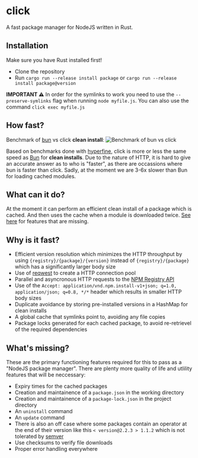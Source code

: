 # click

A fast package manager for NodeJS written in Rust.

## Installation
Make sure you have Rust installed first!

- Clone the repository
- Run `cargo run --release install package` or `cargo run --release install package@version`

**IMPORTANT ⚠️**
In order for the symlinks to work you need to use the `--preserve-symlinks` flag when running `node myfile.js`. You can also use the command `click exec myfile.js`

## How fast?

Benchmark of [bun](https://bun.sh/) vs click **clean install**:
![Benchmark of bun vs click](./screenshots/benchmark.png)

Based on benchmarks done with [hyperfine](https://github.com/sharkdp/hyperfine), click is more or less the same speed as [Bun](https://bun.sh/) for **clean installs**. Due to the nature of HTTP, it is hard to give an accurate answer as to who is "faster", as there are occassions where bun is faster than click. Sadly, at the moment we are 3-6x slower than Bun for loading cached modules.

## What can it do?

At the moment it can perform an efficient clean install of a package which is cached. And then uses the cache when a module is downloaded twice. [See here](#whats-missing) for features that are missing.

## Why is it fast?

- Efficient version resolution which minimizes the HTTP throughput by using `{registry}/{package}/{version}` instead of `{registry}/{package}` which has a significantly larger body size
- Use of [reqwest](https://docs.rs/reqwest/latest/reqwest/) to create a HTTP connection pool
- Parallel and asyncronous HTTP requests to the [NPM Registry API](https://github.com/npm/registry/blob/master/docs/REGISTRY-API.md)
- Use of the `Accept: application/vnd.npm.install-v1+json; q=1.0, application/json; q=0.8, */*` header which results in smaller HTTP body sizes
- Duplicate avoidance by storing pre-installed versions in a HashMap for clean installs
- A global cache that symlinks point to, avoiding any file copies
- Package locks generated for each cached package, to avoid re-retrievel of the required dependencies

## What's missing?

These are the primary functioning features required for this to pass as a "NodeJS package manager". There are plenty more quality of life and utlility features that will be neccessary:

- Expiry times for the cached packages
- Creation and maintainence of a `package.json` in the working directory
- Creation and maintainence of a `package-lock.json` in the project directory 
- An `uninstall` command
- An `update` command
- There is also an off case where some packages contain an operator at the end of their version like this `< version@2.2.3 > 1.1.2` which is not tolerated by [semver](https://docs.rs/semver/latest/semver/)
- Use checksums to verify file downloads
- Proper error handling everywhere
